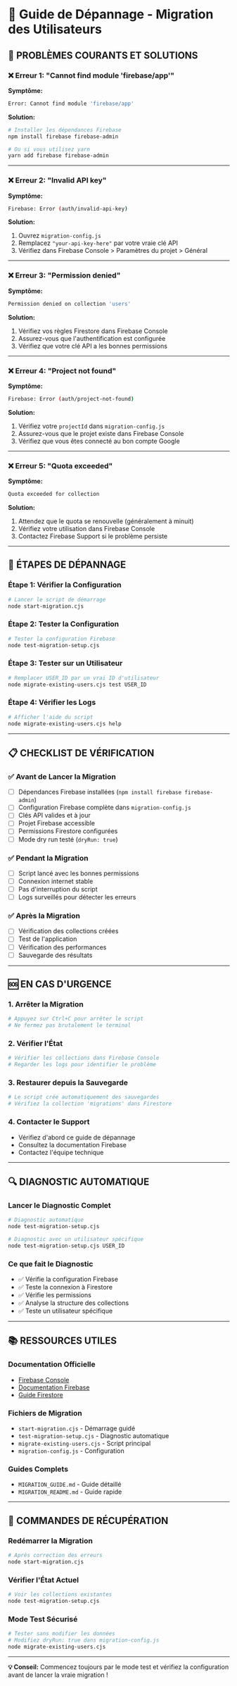 # 🚨 Guide de Dépannage - Migration des Utilisateurs

## 🚨 **PROBLÈMES COURANTS ET SOLUTIONS**

### ❌ **Erreur 1: "Cannot find module 'firebase/app'"**

**Symptôme:**
```bash
Error: Cannot find module 'firebase/app'
```

**Solution:**
```bash
# Installer les dépendances Firebase
npm install firebase firebase-admin

# Ou si vous utilisez yarn
yarn add firebase firebase-admin
```

---

### ❌ **Erreur 2: "Invalid API key"**

**Symptôme:**
```bash
Firebase: Error (auth/invalid-api-key)
```

**Solution:**
1. Ouvrez `migration-config.js`
2. Remplacez `"your-api-key-here"` par votre vraie clé API
3. Vérifiez dans Firebase Console > Paramètres du projet > Général

---

### ❌ **Erreur 3: "Permission denied"**

**Symptôme:**
```bash
Permission denied on collection 'users'
```

**Solution:**
1. Vérifiez vos règles Firestore dans Firebase Console
2. Assurez-vous que l'authentification est configurée
3. Vérifiez que votre clé API a les bonnes permissions

---

### ❌ **Erreur 4: "Project not found"**

**Symptôme:**
```bash
Firebase: Error (auth/project-not-found)
```

**Solution:**
1. Vérifiez votre `projectId` dans `migration-config.js`
2. Assurez-vous que le projet existe dans Firebase Console
3. Vérifiez que vous êtes connecté au bon compte Google

---

### ❌ **Erreur 5: "Quota exceeded"**

**Symptôme:**
```bash
Quota exceeded for collection
```

**Solution:**
1. Attendez que le quota se renouvelle (généralement à minuit)
2. Vérifiez votre utilisation dans Firebase Console
3. Contactez Firebase Support si le problème persiste

---

## 🔧 **ÉTAPES DE DÉPANNAGE**

### **Étape 1: Vérifier la Configuration**
```bash
# Lancer le script de démarrage
node start-migration.cjs
```

### **Étape 2: Tester la Configuration**
```bash
# Tester la configuration Firebase
node test-migration-setup.cjs
```

### **Étape 3: Tester sur un Utilisateur**
```bash
# Remplacer USER_ID par un vrai ID d'utilisateur
node migrate-existing-users.cjs test USER_ID
```

### **Étape 4: Vérifier les Logs**
```bash
# Afficher l'aide du script
node migrate-existing-users.cjs help
```

---

## 📋 **CHECKLIST DE VÉRIFICATION**

### ✅ **Avant de Lancer la Migration**

- [ ] Dépendances Firebase installées (`npm install firebase firebase-admin`)
- [ ] Configuration Firebase complète dans `migration-config.js`
- [ ] Clés API valides et à jour
- [ ] Projet Firebase accessible
- [ ] Permissions Firestore configurées
- [ ] Mode dry run testé (`dryRun: true`)

### ✅ **Pendant la Migration**

- [ ] Script lancé avec les bonnes permissions
- [ ] Connexion internet stable
- [ ] Pas d'interruption du script
- [ ] Logs surveillés pour détecter les erreurs

### ✅ **Après la Migration**

- [ ] Vérification des collections créées
- [ ] Test de l'application
- [ ] Vérification des performances
- [ ] Sauvegarde des résultats

---

## 🆘 **EN CAS D'URGENCE**

### **1. Arrêter la Migration**
```bash
# Appuyez sur Ctrl+C pour arrêter le script
# Ne fermez pas brutalement le terminal
```

### **2. Vérifier l'État**
```bash
# Vérifier les collections dans Firebase Console
# Regarder les logs pour identifier le problème
```

### **3. Restaurer depuis la Sauvegarde**
```bash
# Le script crée automatiquement des sauvegardes
# Vérifiez la collection 'migrations' dans Firestore
```

### **4. Contacter le Support**
- Vérifiez d'abord ce guide de dépannage
- Consultez la documentation Firebase
- Contactez l'équipe technique

---

## 🔍 **DIAGNOSTIC AUTOMATIQUE**

### **Lancer le Diagnostic Complet**
```bash
# Diagnostic automatique
node test-migration-setup.cjs

# Diagnostic avec un utilisateur spécifique
node test-migration-setup.cjs USER_ID
```

### **Ce que fait le Diagnostic**
- ✅ Vérifie la configuration Firebase
- ✅ Teste la connexion à Firestore
- ✅ Vérifie les permissions
- ✅ Analyse la structure des collections
- ✅ Teste un utilisateur spécifique

---

## 📚 **RESSOURCES UTILES**

### **Documentation Officielle**
- [Firebase Console](https://console.firebase.google.com/)
- [Documentation Firebase](https://firebase.google.com/docs)
- [Guide Firestore](https://firebase.google.com/docs/firestore)

### **Fichiers de Migration**
- `start-migration.cjs` - Démarrage guidé
- `test-migration-setup.cjs` - Diagnostic automatique
- `migrate-existing-users.cjs` - Script principal
- `migration-config.js` - Configuration

### **Guides Complets**
- `MIGRATION_GUIDE.md` - Guide détaillé
- `MIGRATION_README.md` - Guide rapide

---

## 🎯 **COMMANDES DE RÉCUPÉRATION**

### **Redémarrer la Migration**
```bash
# Après correction des erreurs
node start-migration.cjs
```

### **Vérifier l'État Actuel**
```bash
# Voir les collections existantes
node test-migration-setup.cjs
```

### **Mode Test Sécurisé**
```bash
# Tester sans modifier les données
# Modifiez dryRun: true dans migration-config.js
node migrate-existing-users.cjs
```

---

**💡 Conseil:** Commencez toujours par le mode test et vérifiez la configuration avant de lancer la vraie migration !
